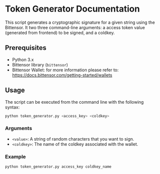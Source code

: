 # Token Generator Documentation

This script generates a cryptographic signature for a given string using the Bittensor.
It two three command-line arguments: a access token value (generated from frontend) to be signed, and a coldkey.

## Prerequisites
- Python 3.x
- Bittensor library (`bittensor`)
- Bittensor Wallet:
  for more information please refer to: https://docs.bittensor.com/getting-started/wallets

## Usage

The script can be executed from the command line with the following syntax:

```sh
python token_generator.py <access_key> <coldkey>
```

### Arguments

- `<value>`: A string of random characters that you want to sign.
- `<coldkey>`: The name of the coldkey associated with the wallet.

### Example

```sh
python token_generator.py access_key coldkey_name
```
